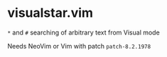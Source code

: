 # visualstar.vim

`*` and `#` searching of arbitrary text from Visual mode

Needs NeoVim or Vim with patch `patch-8.2.1978`
